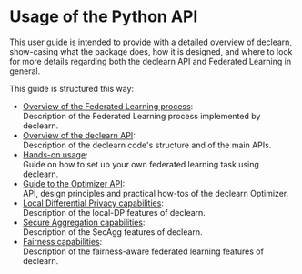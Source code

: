 # Usage of the Python API

This user guide is intended to provide with a detailed overview of declearn,
show-casing what the package does, how it is designed, and where to look for
more details regarding both the declearn API and Federated Learning in general.

This guide is structured this way:

- [Overview of the Federated Learning process](./fl_process.md):<br/>
    Description of the Federated Learning process implemented by declearn.
- [Overview of the declearn API](./package.md):<br/>
    Description of the declearn code's structure and of the main APIs.
- [Hands-on usage](./usage.md):<br/>
    Guide on how to set up your own federated learning task using declearn.
- [Guide to the Optimizer API](./optimizer.md):<br/>
    API, design principles and practical how-tos of the declearn Optimizer.
- [Local Differential Privacy capabilities](./local_dp.md):<br/>
    Description of the local-DP features of declearn.
- [Secure Aggregation capabilities](./secagg.md):<br/>
    Description of the SecAgg features of declearn.
- [Fairness capabilities](./fairness.md):<br/>
    Description of the fairness-aware federated learning features of declearn.
